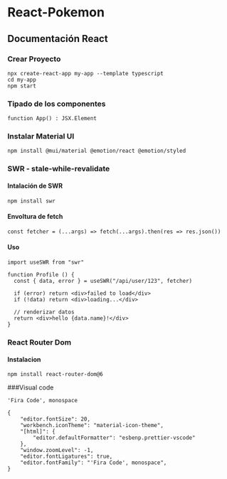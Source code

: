 # React-Pokemon
## Documentación React
### Crear Proyecto
```
npx create-react-app my-app --template typescript
cd my-app
npm start
```
### Tipado de los componentes
```
function App() : JSX.Element
```
### Instalar Material UI
```
npm install @mui/material @emotion/react @emotion/styled
```
### SWR - stale-while-revalidate
#### Intalación de SWR
```
npm install swr
```
#### Envoltura de fetch
```
const fetcher = (...args) => fetch(...args).then(res => res.json())
```
#### Uso
```
import useSWR from "swr"

function Profile () {
  const { data, error } = useSWR("/api/user/123", fetcher)

  if (error) return <div>failed to load</div>
  if (!data) return <div>loading...</div>

  // renderizar datos
  return <div>hello {data.name}!</div>
}
```
### React Router Dom
#### Instalacion
```
npm install react-router-dom@6
```
###Visual code
```
'Fira Code', monospace
```
```
{
    "editor.fontSize": 20,
    "workbench.iconTheme": "material-icon-theme",
    "[html]": {
        "editor.defaultFormatter": "esbenp.prettier-vscode"
    },
    "window.zoomLevel": -1,
    "editor.fontLigatures": true,
    "editor.fontFamily": "'Fira Code', monospace",
}
```
